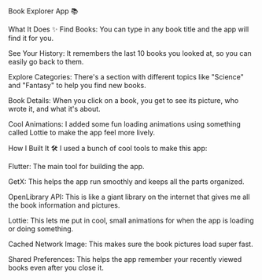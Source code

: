 Book Explorer App 📚


What It Does ✨
Find Books: You can type in any book title and the app will find it for you.

See Your History: It remembers the last 10 books you looked at, so you can easily go back to them.

Explore Categories: There's a section with different topics like "Science" and "Fantasy" to help you find new books.

Book Details: When you click on a book, you get to see its picture, who wrote it, and what it's about.

Cool Animations: I added some fun loading animations using something called Lottie to make the app feel more lively.

How I Built It 🛠️
I used a bunch of cool tools to make this app:

Flutter: The main tool for building the app.

GetX: This helps the app run smoothly and keeps all the parts organized.

OpenLibrary API: This is like a giant library on the internet that gives me all the book information and pictures.

Lottie: This lets me put in cool, small animations for when the app is loading or doing something.

Cached Network Image: This makes sure the book pictures load super fast.

Shared Preferences: This helps the app remember your recently viewed books even after you close it.